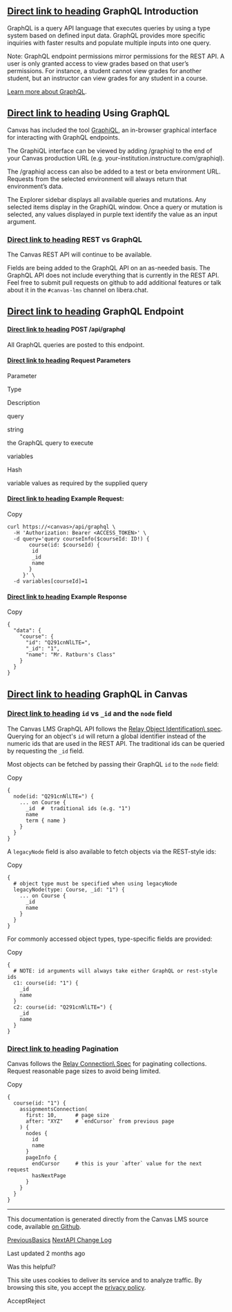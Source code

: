 ## [Direct link to heading](https://developerdocs.instructure.com/services/canvas/basics/file.graphql\#graphql-introduction)    GraphQL Introduction

GraphQL is a query API language that executes queries by using a type system
based on defined input data. GraphQL provides more specific inquiries with
faster results and populate multiple inputs into one query.

Note: GraphQL endpoint permissions mirror permissions for the REST API. A
user is only granted access to view grades based on that user’s permissions.
For instance, a student cannot view grades for another student, but an
instructor can view grades for any student in a course.

[Learn more about GraphQL](https://graphql.org/learn/).

## [Direct link to heading](https://developerdocs.instructure.com/services/canvas/basics/file.graphql\#using-graphql)    Using GraphQL

Canvas has included the tool [GraphiQL](https://github.com/graphql/graphiql), an
in-browser graphical interface for interacting with GraphQL endpoints.

The GraphiQL interface can be viewed by adding /graphiql to the end of your
Canvas production URL (e.g. your-institution.instructure.com/graphiql).

The /graphiql access can also be added to a test or beta environment URL.
Requests from the selected environment will always return that environment’s
data.

The Explorer sidebar displays all available queries and mutations. Any selected
items display in the GraphiQL window. Once a query or mutation is selected, any
values displayed in purple text identify the value as an input argument.

### [Direct link to heading](https://developerdocs.instructure.com/services/canvas/basics/file.graphql\#rest-vs-graphql)    REST vs GraphQL

The Canvas REST API will continue to be available.

Fields are being added to the GraphQL API on an as-needed basis. The GraphQL
API does not include everything that is currently in the REST API. Feel free
to submit pull requests on github to add additional features or talk about it
in the `#canvas-lms` channel on libera.chat.

## [Direct link to heading](https://developerdocs.instructure.com/services/canvas/basics/file.graphql\#graphql-endpoint)    GraphQL Endpoint

#### [Direct link to heading](https://developerdocs.instructure.com/services/canvas/basics/file.graphql\#post-api-graphql)    POST /api/graphql

All GraphQL queries are posted to this endpoint.

#### [Direct link to heading](https://developerdocs.instructure.com/services/canvas/basics/file.graphql\#request-parameters)    Request Parameters

Parameter

Type

Description

query

string

the GraphQL query to execute

variables

Hash

variable values as required by the supplied query

#### [Direct link to heading](https://developerdocs.instructure.com/services/canvas/basics/file.graphql\#example-request)    Example Request:

Copy

```inline-grid min-w-full grid-cols-[auto_1fr] [count-reset:line] print:whitespace-pre-wrap
curl https://<canvas>/api/graphql \
  -H 'Authorization: Bearer <ACCESS_TOKEN>' \
  -d query='query courseInfo($courseId: ID!) {
       course(id: $courseId) {
        id
        _id
        name
       }
     }' \
  -d variables[courseId]=1
```

#### [Direct link to heading](https://developerdocs.instructure.com/services/canvas/basics/file.graphql\#example-response)    Example Response

Copy

```inline-grid min-w-full grid-cols-[auto_1fr] [count-reset:line] print:whitespace-pre-wrap
{
  "data": {
    "course": {
      "id": "Q291cnNlLTE=",
      "_id": "1",
      "name": "Mr. Ratburn's Class"
    }
  }
}
```

## [Direct link to heading](https://developerdocs.instructure.com/services/canvas/basics/file.graphql\#graphql-in-canvas)    GraphQL in Canvas

### [Direct link to heading](https://developerdocs.instructure.com/services/canvas/basics/file.graphql\#id-vs-_id-and-the-node-field)    `id` vs `_id` and the `node` field

The Canvas LMS GraphQL API follows the [Relay Object Identification\\
spec](https://relay.dev/graphql/objectidentification.htm).
Querying for an object's `id` will return a global identifier instead of the
numeric ids that are used in the REST API. The traditional ids can be queried
by requesting the `_id` field.

Most objects can be fetched by passing their GraphQL `id` to the `node` field:

Copy

```inline-grid min-w-full grid-cols-[auto_1fr] [count-reset:line] print:whitespace-pre-wrap
{
  node(id: "Q291cnNlLTE=") {
    ... on Course {
      _id  #  traditional ids (e.g. "1")
      name
      term { name }
    }
  }
}
```

A `legacyNode` field is also available to fetch objects via the
REST-style ids:

Copy

```inline-grid min-w-full grid-cols-[auto_1fr] [count-reset:line] print:whitespace-pre-wrap
{
  # object type must be specified when using legacyNode
  legacyNode(type: Course, _id: "1") {
    ... on Course {
      _id
      name
    }
  }
}
```

For commonly accessed object types, type-specific fields are provided:

Copy

```inline-grid min-w-full grid-cols-[auto_1fr] [count-reset:line] print:whitespace-pre-wrap
{
  # NOTE: id arguments will always take either GraphQL or rest-style ids
  c1: course(id: "1") {
    _id
    name
  }
  c2: course(id: "Q291cnNlLTE=") {
    _id
    name
  }
}
```

### [Direct link to heading](https://developerdocs.instructure.com/services/canvas/basics/file.graphql\#pagination)    Pagination

Canvas follows the [Relay Connection\\
Spec](https://facebook.github.io/relay/graphql/connections.htm)
for paginating collections. Request reasonable page sizes to avoid
being limited.

Copy

```inline-grid min-w-full grid-cols-[auto_1fr] [count-reset:line] print:whitespace-pre-wrap
{
  course(id: "1") {
    assignmentsConnection(
      first: 10,      # page size
      after: "XYZ"    # `endCursor` from previous page
    ) {
      nodes {
        id
        name
      }
      pageInfo {
        endCursor     # this is your `after` value for the next request
        hasNextPage
      }
    }
  }
}
```

* * *

This documentation is generated directly from the Canvas LMS source code, available [on Github](https://github.com/instructure/canvas-lms).

[PreviousBasics](https://developerdocs.instructure.com/services/canvas/basics) [NextAPI Change Log](https://developerdocs.instructure.com/services/canvas/basics/file.changelog)

Last updated 2 months ago

Was this helpful?

This site uses cookies to deliver its service and to analyze traffic. By browsing this site, you accept the [privacy policy](https://www.instructure.com/policies/marketing-privacy).

AcceptReject
